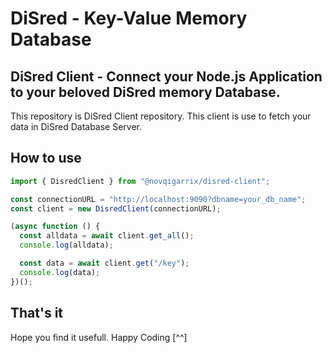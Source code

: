 # DiSred - Key-Value Memory Database

## DiSred Client - Connect your Node.js Application to your beloved DiSred memory Database.

This repository is DiSred Client repository. This client is use to fetch your data in DiSred Database Server.

## How to use

```typescript
import { DisredClient } from "@novqigarrix/disred-client";

const connectionURL = "http://localhost:9090?dbname=your_db_name";
const client = new DisredClient(connectionURL);

(async function () {
  const alldata = await client.get_all();
  console.log(alldata);

  const data = await client.get("/key");
  console.log(data);
})();
```

## That's it

Hope you find it usefull. Happy Coding [^^]
